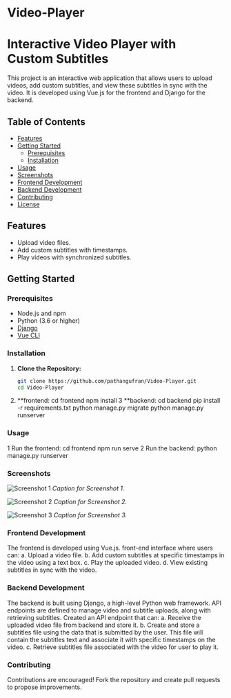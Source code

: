 # Video-Player
# Interactive Video Player with Custom Subtitles

This project is an interactive web application that allows users to upload videos, add custom subtitles, and view these subtitles in sync with the video. It is developed using Vue.js for the frontend and Django for the backend.

## Table of Contents

- [Features](#features)
- [Getting Started](#getting-started)
  - [Prerequisites](#prerequisites)
  - [Installation](#installation)
- [Usage](#usage)
- [Screenshots](#screenshots)
- [Frontend Development](#frontend-development)
- [Backend Development](#backend-development)
- [Contributing](#contributing)
- [License](#license)

## Features

- Upload video files.
- Add custom subtitles with timestamps.
- Play videos with synchronized subtitles.

## Getting Started

### Prerequisites

- Node.js and npm
- Python (3.6 or higher)
- [Django](https://www.djangoproject.com/)
- [Vue CLI](https://cli.vuejs.org/guide/installation.html)

### Installation

1. **Clone the Repository:**

   ```bash
   git clone https://github.com/pathangufran/Video-Player.git
   cd Video-Player
2. **frontend:
cd frontend
npm install
3 **backend:
cd backend
pip install -r requirements.txt
python manage.py migrate
python manage.py runserver

### Usage
1 Run the frontend:
cd frontend
npm run serve
2 Run the backend:
python manage.py runserver

### Screenshots

![Screenshot 1](/demo1.png)
*Caption for Screenshot 1.*

![Screenshot 2](/demo2.png)
*Caption for Screenshot 2.*

![Screenshot 3](/Api.png)
*Caption for Screenshot 3.*


### Frontend Development
The frontend is developed using Vue.js.
front-end interface where users can:
a. Upload a video file.
b. Add custom subtitles at specific timestamps in the video using a text box.
c. Play the uploaded video.
d. View existing subtitles in sync with the video.

### Backend Development
The backend is built using Django, a high-level Python web framework.
API endpoints are defined to manage video and subtitle uploads, along with retrieving subtitles.
Created an API endpoint that can:
a. Receive the uploaded video file from backend and store it.
b. Create and store a subtitles file using the data that is submitted by the user.
This file will contain the subtitles text and associate it with specific timestamps
on the video.
c. Retrieve subtitles file associated with the video for user to play it. 

### Contributing
Contributions are encouraged! Fork the repository and create pull requests to propose improvements.

